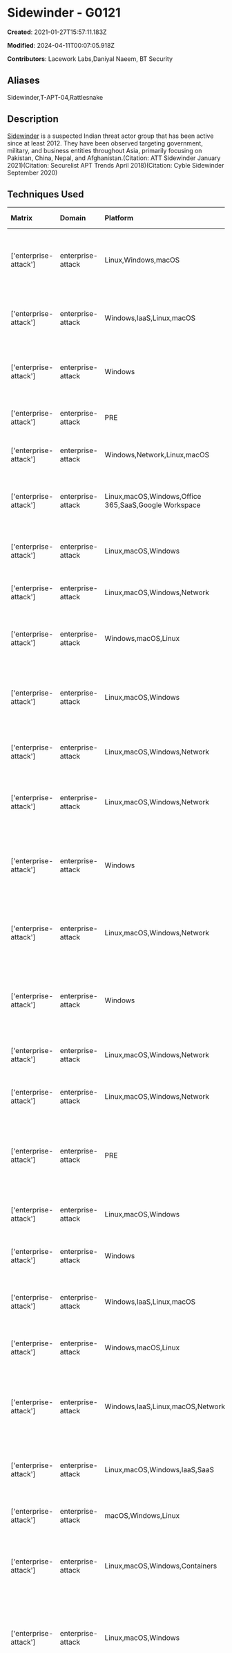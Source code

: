 # Sidewinder - G0121

**Created**: 2021-01-27T15:57:11.183Z

**Modified**: 2024-04-11T00:07:05.918Z

**Contributors**: Lacework Labs,Daniyal Naeem, BT Security

## Aliases

Sidewinder,T-APT-04,Rattlesnake

## Description

[Sidewinder](https://attack.mitre.org/groups/G0121) is a suspected Indian threat actor group that has been active since at least 2012. They have been observed targeting government, military, and business entities throughout Asia, primarily focusing on Pakistan, China, Nepal, and Afghanistan.(Citation: ATT Sidewinder January 2021)(Citation: Securelist APT Trends April 2018)(Citation: Cyble Sidewinder September 2020)

## Techniques Used

|Matrix|Domain|Platform|Technique ID|Technique Name|Use|
| :---| :---| :---| :---| :---| :---|
|['enterprise-attack']|enterprise-attack|Linux,Windows,macOS|T1203|Exploitation for Client Execution|[Sidewinder](https://attack.mitre.org/groups/G0121) has exploited vulnerabilities to gain execution including CVE-2017-11882 and CVE-2020-0674.(Citation: ATT Sidewinder January 2021)(Citation: Cyble Sidewinder September 2020)|
|['enterprise-attack']|enterprise-attack|Windows,IaaS,Linux,macOS|T1518.001|Security Software Discovery|[Sidewinder](https://attack.mitre.org/groups/G0121) has used the Windows service <code>winmgmts:\\.\root\SecurityCenter2</code> to check installed antivirus products.(Citation: Rewterz Sidewinder APT April 2020)|
|['enterprise-attack']|enterprise-attack|Windows|T1218.005|Mshta|[Sidewinder](https://attack.mitre.org/groups/G0121) has used <code>mshta.exe</code> to execute malicious payloads.(Citation: Rewterz Sidewinder APT April 2020)(Citation: Rewterz Sidewinder COVID-19 June 2020)|
|['enterprise-attack']|enterprise-attack|PRE|T1598.003|Spearphishing Link|[Sidewinder](https://attack.mitre.org/groups/G0121) has sent e-mails with malicious links to credential harvesting websites.(Citation: ATT Sidewinder January 2021)|
|['enterprise-attack']|enterprise-attack|Windows,Network,Linux,macOS|T1124|System Time Discovery|[Sidewinder](https://attack.mitre.org/groups/G0121) has used tools to obtain the current system time.(Citation: ATT Sidewinder January 2021)|
|['enterprise-attack']|enterprise-attack|Linux,macOS,Windows,Office 365,SaaS,Google Workspace|T1566.002|Spearphishing Link|[Sidewinder](https://attack.mitre.org/groups/G0121) has sent e-mails with malicious links often crafted for specific targets.(Citation: ATT Sidewinder January 2021)(Citation: Cyble Sidewinder September 2020)|
|['enterprise-attack']|enterprise-attack|Linux,macOS,Windows|T1074.001|Local Data Staging|[Sidewinder](https://attack.mitre.org/groups/G0121) has collected stolen files in a temporary folder in preparation for exfiltration.(Citation: ATT Sidewinder January 2021)|
|['enterprise-attack']|enterprise-attack|Linux,macOS,Windows,Network|T1057|Process Discovery|[Sidewinder](https://attack.mitre.org/groups/G0121) has used tools to identify running processes on the victim's machine.(Citation: ATT Sidewinder January 2021)|
|['enterprise-attack']|enterprise-attack|Windows,macOS,Linux|T1059.007|JavaScript|[Sidewinder](https://attack.mitre.org/groups/G0121) has used JavaScript to drop and execute malware loaders.(Citation: ATT Sidewinder January 2021)(Citation: Rewterz Sidewinder COVID-19 June 2020)|
|['enterprise-attack']|enterprise-attack|Linux,macOS,Windows|T1027.013|Encrypted/Encoded File|[Sidewinder](https://attack.mitre.org/groups/G0121) has used base64 encoding and ECDH-P256 encryption for payloads.(Citation: ATT Sidewinder January 2021)(Citation: Rewterz Sidewinder APT April 2020)(Citation: Cyble Sidewinder September 2020)|
|['enterprise-attack']|enterprise-attack|Linux,macOS,Windows,Network|T1020|Automated Exfiltration|[Sidewinder](https://attack.mitre.org/groups/G0121) has configured tools to automatically send collected files to attacker controlled servers.(Citation: ATT Sidewinder January 2021)|
|['enterprise-attack']|enterprise-attack|Linux,macOS,Windows,Network|T1105|Ingress Tool Transfer|[Sidewinder](https://attack.mitre.org/groups/G0121) has used LNK files to download remote files to the victim's network.(Citation: ATT Sidewinder January 2021)(Citation: Cyble Sidewinder September 2020)|
|['enterprise-attack']|enterprise-attack|Windows|T1547.001|Registry Run Keys / Startup Folder|[Sidewinder](https://attack.mitre.org/groups/G0121) has added paths to executables in the Registry to establish persistence.(Citation: Rewterz Sidewinder APT April 2020)(Citation: Rewterz Sidewinder COVID-19 June 2020)(Citation: Cyble Sidewinder September 2020)|
|['enterprise-attack']|enterprise-attack|Linux,macOS,Windows,Network|T1071.001|Web Protocols|[Sidewinder](https://attack.mitre.org/groups/G0121) has used HTTP in C2 communications.(Citation: ATT Sidewinder January 2021)(Citation: Rewterz Sidewinder APT April 2020)(Citation: Rewterz Sidewinder COVID-19 June 2020)|
|['enterprise-attack']|enterprise-attack|Windows|T1559.002|Dynamic Data Exchange|[Sidewinder](https://attack.mitre.org/groups/G0121) has used the ActiveXObject utility to create OLE objects to obtain execution through Internet Explorer.(Citation: Rewterz Sidewinder APT April 2020)(Citation: Rewterz Sidewinder COVID-19 June 2020)|
|['enterprise-attack']|enterprise-attack|Linux,macOS,Windows,Network|T1083|File and Directory Discovery|[Sidewinder](https://attack.mitre.org/groups/G0121) has used malware to collect information on files and directories.(Citation: ATT Sidewinder January 2021)|
|['enterprise-attack']|enterprise-attack|Linux,macOS,Windows,Network|T1016|System Network Configuration Discovery|[Sidewinder](https://attack.mitre.org/groups/G0121) has used malware to collect information on network interfaces, including the MAC address.(Citation: ATT Sidewinder January 2021)|
|['enterprise-attack']|enterprise-attack|PRE|T1598.002|Spearphishing Attachment|[Sidewinder](https://attack.mitre.org/groups/G0121) has sent e-mails with malicious attachments that lead victims to credential harvesting websites.(Citation: ATT Sidewinder January 2021)(Citation: Rewterz Sidewinder APT April 2020)(Citation: Cyble Sidewinder September 2020)|
|['enterprise-attack']|enterprise-attack|Linux,macOS,Windows|T1027.010|Command Obfuscation|[Sidewinder](https://attack.mitre.org/groups/G0121) has used base64 encoding for scripts.(Citation: ATT Sidewinder January 2021)(Citation: Rewterz Sidewinder APT April 2020)|
|['enterprise-attack']|enterprise-attack|Windows|T1059.001|PowerShell|[Sidewinder](https://attack.mitre.org/groups/G0121) has used PowerShell to drop and execute malware loaders.(Citation: ATT Sidewinder January 2021)|
|['enterprise-attack']|enterprise-attack|Windows,IaaS,Linux,macOS|T1518|Software Discovery|[Sidewinder](https://attack.mitre.org/groups/G0121) has used tools to enumerate software installed on an infected host.(Citation: ATT Sidewinder January 2021)(Citation: Rewterz Sidewinder APT April 2020)|
|['enterprise-attack']|enterprise-attack|Windows,macOS,Linux|T1059.005|Visual Basic|[Sidewinder](https://attack.mitre.org/groups/G0121) has used VBScript to drop and execute malware loaders.(Citation: ATT Sidewinder January 2021)|
|['enterprise-attack']|enterprise-attack|Windows,IaaS,Linux,macOS,Network|T1082|System Information Discovery|[Sidewinder](https://attack.mitre.org/groups/G0121) has used tools to collect the computer name, OS version, installed hotfixes, as well as information regarding the memory and processor on a compromised host.(Citation: ATT Sidewinder January 2021)(Citation: Rewterz Sidewinder COVID-19 June 2020)|
|['enterprise-attack']|enterprise-attack|Linux,macOS,Windows,IaaS,SaaS|T1119|Automated Collection|[Sidewinder](https://attack.mitre.org/groups/G0121) has used tools to automatically collect system and network configuration information.(Citation: ATT Sidewinder January 2021)|
|['enterprise-attack']|enterprise-attack|macOS,Windows,Linux|T1566.001|Spearphishing Attachment|[Sidewinder](https://attack.mitre.org/groups/G0121) has sent e-mails with malicious attachments often crafted for specific targets.(Citation: ATT Sidewinder January 2021)|
|['enterprise-attack']|enterprise-attack|Linux,macOS,Windows,Containers|T1036.005|Match Legitimate Name or Location|[Sidewinder](https://attack.mitre.org/groups/G0121) has named malicious files <code>rekeywiz.exe</code> to match the name of a legitimate Windows executable.(Citation: Rewterz Sidewinder COVID-19 June 2020)|
|['enterprise-attack']|enterprise-attack|Linux,macOS,Windows|T1204.001|Malicious Link|[Sidewinder](https://attack.mitre.org/groups/G0121) has lured targets to click on malicious links to gain execution in the target environment.(Citation: ATT Sidewinder January 2021)(Citation: Rewterz Sidewinder APT April 2020)(Citation: Rewterz Sidewinder COVID-19 June 2020)(Citation: Cyble Sidewinder September 2020)|
|['enterprise-attack']|enterprise-attack|Linux,macOS,Windows|T1204.002|Malicious File|[Sidewinder](https://attack.mitre.org/groups/G0121) has lured targets to click on malicious files to gain execution in the target environment.(Citation: ATT Sidewinder January 2021)(Citation: Rewterz Sidewinder APT April 2020)(Citation: Rewterz Sidewinder COVID-19 June 2020)(Citation: Cyble Sidewinder September 2020)|
|['enterprise-attack']|enterprise-attack|Linux,macOS,Windows,Network|T1033|System Owner/User Discovery|[Sidewinder](https://attack.mitre.org/groups/G0121) has used tools to identify the user of a compromised host.(Citation: ATT Sidewinder January 2021)|
|['enterprise-attack']|enterprise-attack|Windows|T1574.002|DLL Side-Loading|[Sidewinder](https://attack.mitre.org/groups/G0121) has used DLL side-loading to drop and execute malicious payloads including the hijacking of the legitimate Windows application file rekeywiz.exe.(Citation: ATT Sidewinder January 2021)|
